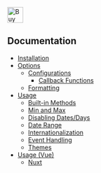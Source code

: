 <a href='https://ko-fi.com/dionleeuy' target='_blank'><img height='36' style='border:0px;height:36px;' src='https://cdn.ko-fi.com/cdn/kofi1.png?v=3' border='0' alt='Buy Me a Coffee at ko-fi.com' /></a>

## Documentation
* [Installation](https://github.com/dmuy/duDatepicker/wiki/Installation)
* [Options](https://github.com/dmuy/duDatepicker/wiki/Options)
  * [Configurations](https://github.com/dmuy/duDatepicker/wiki/Options#configurations)
    * [Callback Functions](https://github.com/dmuy/duDatepicker/wiki/Options#callback-functions)
  * [Formatting](https://github.com/dmuy/duDatepicker/wiki/Options#formatting)
* [Usage](https://github.com/dmuy/duDatepicker/wiki/Usage)
  * [Built-in Methods](https://github.com/dmuy/duDatepicker/wiki/Usage#usable-built-in-methods)
  * [Min and Max](https://github.com/dmuy/duDatepicker/wiki/Usage#min-and-max)
  * [Disabling Dates/Days](https://github.com/dmuy/duDatepicker/wiki/Usage#disabling-specific-dates-andor-days)
  * [Date Range](https://github.com/dmuy/duDatepicker/wiki/Usage#date-range)
  * [Internationalization](https://github.com/dmuy/duDatepicker/wiki/Usage#internationalization)
  * [Event Handling](https://github.com/dmuy/duDatepicker/wiki/Usage#event-handling)
  * [Themes](https://github.com/dmuy/duDatepicker/wiki/Usage#themes)
* [Usage (Vue)](https://github.com/dmuy/duDatepicker/wiki/Usage-(Vue))
  * [Nuxt](https://github.com/dmuy/duDatepicker/wiki/Usage-(Vue)#nuxt)
